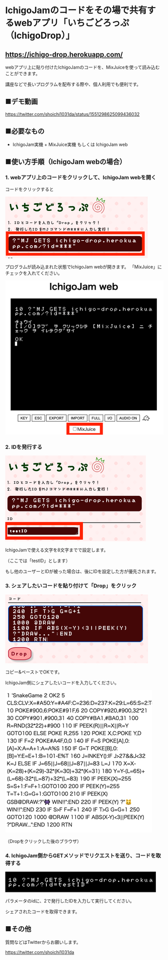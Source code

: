 # IchigoJamのコードをその場で共有するwebアプリ「いちごどろっぷ（IchigoDrop）」
## https://ichigo-drop.herokuapp.com/

webアプリ上に貼り付けたIchigoJamのコードを、MixJuiceを使って読み込むことができます。

講座などで長いプログラムを配布する際や、個人利用でも便利です。

## ■デモ動画
https://twitter.com/shoichi1031da/status/1551298625099436032

## ■必要なもの

<ul>
<li>IchigoJam実機 + MixJuice実機 もしくは IchigoJam web</li>
</ul>

## ■使い方手順（IchigoJam webの場合）

### 1. webアプリ上のコードをクリックして、IchigoJam webを開く

コードをクリックすると

<img src="https://github.com/shoichi1031da/ichigojam-share-code-app/blob/main/document/1.png" alt="メインコード" title="main code">

プログラムが読み込まれた状態でIchigoJam webが開きます。
「MixJuice」にチェックを入れてください。

<img src="https://github.com/shoichi1031da/ichigojam-share-code-app/blob/main/document/2.png" alt="ichigojamweb" title="ichigojamweb">

### 2. IDを発行する

<img src="https://github.com/shoichi1031da/ichigojam-share-code-app/blob/main/document/3.png" alt="ID" title="ID">

IchigoJamで使える文字を8文字までで設定します。

（ここでは「testID」とします）

もし他のユーザーとIDが被った場合は、後にIDを設定した方が優先されます。

### 3. シェアしたいコードを貼り付けて「Drop」をクリック

<img src="https://github.com/shoichi1031da/ichigojam-share-code-app/blob/main/document/4.png" alt="シェアコード" title="share code">

コピー&ペーストでOKです。

IchigoJam側にシェアしたいコードを入力してください。

<img src="https://github.com/shoichi1031da/ichigojam-share-code-app/blob/main/document/5.png" alt="result" title="result">

（Dropをクリックした後のブラウザ）

### 4. IchigoJam側からGETメソッドでリクエストを送り、コードを取得する

<img src="https://github.com/shoichi1031da/ichigojam-share-code-app/blob/main/document/6.png" alt="get" title="MJ GET">

パラメータのidに、2で発行したIDを入力して実行してください。

シェアされたコードを取得できます。

## ■その他

質問などはTwitterからお願いします。

https://twitter.com/shoichi1031da





